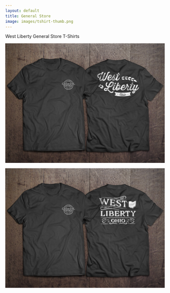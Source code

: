 ```yaml
---
layout: default
title: General Store
image: images/tshirt-thumb.png
---
```

West Liberty General Store T-Shirts

![General Store T-shirt 1](images/tshirt-3.jpg)

![General Store T-shirt 2](images/tshirt-4.jpg)
